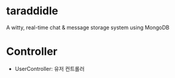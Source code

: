 # taraddidle
A witty, real-time chat &amp; message storage system using MongoDB

# Controller
- UserController: 유저 컨트롤러
